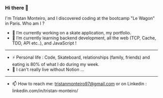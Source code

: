 ### Hi there 👋

I'm Tristan Monteiro, and I discovered coding at the bootcamp "Le Wagon" in Paris. 
Who am I ? 

- 🔭 I’m currently working on a skate application, my portfolio.
- 🌱 I’m currently learning backend development, all the web (TCP, Cache, TDD, API etc..), and JavaScript !
---------------------
- ⚡ Personal life : Code, Skateboard, relationships (family, friends) and eating is 80% of what I do during my week. 
- 💬 I can't really live without Notion ...
---------------------
- 📫 How to reach me: tristanmonteiro97@gmail.com or on Linkedin : linkedin.com/in/tristan-monteiro/
